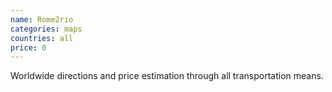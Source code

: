 ```yaml
---
name: Rome2rio
categories: maps
countries: all
price: 0
---
```


Worldwide directions and price estimation through all transportation means.
